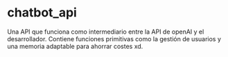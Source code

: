 # chatbot_api
Una API que funciona como intermediario entre la API de openAI y el desarrollador. Contiene funciones primitivas como la gestión de usuarios y una memoria adaptable para ahorrar costes xd.
